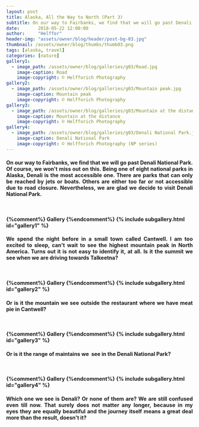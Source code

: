 ```yaml
---
layout: post
title: Alaska, All the Way to North (Part 3)
subtitle: On our way to Fairbanks, we find that we will go past Denali National Park. Of course, we won't miss out on this. Being one of eight national parks in Alaska, Denali is the most accessible one. There are parks that can only be reached by jets or boats. Others are either too far or not accessible due...
date:       2018-05-22 12:00:00
author:     "Helffor"
header-img: "assets/owner/blog/header/post-bg-03.jpg"
thumbnail: /assets/owner/blog/thumbs/thumb03.png
tags: [alaska, travel]
categories: [nature]
gallery1: 
  - image_path: /assets/owner/blog/galleries/g03/Road.jpg
    image-caption: Road
    image-copyright: © Helfforich Photography
gallery2: 
  - image_path: /assets/owner/blog/galleries/g03/Mountain peak.jpg
    image-caption: Mountain peak
    image-copyright: © Helfforich Photography
gallery3: 
  - image_path: /assets/owner/blog/galleries/g03/Mountain at the distance.jpg
    image-caption: Mountain at the distance
    image-copyright: © Helfforich Photography
gallery4: 
  - image_path: /assets/owner/blog/galleries/g03/Denali National Park.jpg
    image-caption: Denali National Park
    image-copyright: © Helfforich Photography (NP series)
---
```



<h4><p style='text-align: justify;'>
On our way to Fairbanks, we find that we will go past Denali National Park. Of course, we won't miss out on this. Being one of eight national parks in Alaska, Denali is the most accessible one. There are parks that can only be reached by jets or boats. Others are either too far or not accessible due to road closure. Nevertheless, we are glad we decide to visit Denali National Park.
</p><h4>
<br>

{%comment%} Gallery {%endcomment%}
{% include subgallery.html id="gallery1" %}


<h4><p style='text-align: justify;'>
We spend the night before in a small town called Cantwell. I am too excited to sleep, can't wait to see the highest mountain peak in North America. Turns out it is not easy to identify it, at all. Is it the summit we see when we are driving towards Talkeetna?
</p><h4>
<br>

{%comment%} Gallery {%endcomment%}
{% include subgallery.html id="gallery2" %}


<h4><p style='text-align: justify;'>
Or is it the mountain we see outside the restaurant where we have meat pie in Cantwell? 
</p><h4>
<br>

{%comment%} Gallery {%endcomment%}
{% include subgallery.html id="gallery3" %}


<h4><p style='text-align: justify;'>
Or is it the range of maintains we  see in the Denali National Park?
</p><h4>
<br>

{%comment%} Gallery {%endcomment%}
{% include subgallery.html id="gallery4" %}


<h4><p style='text-align: justify;'>
Which one we see is Denali? Or none of them are? We are still confused even till now. That surely does not matter any longer, because in my eyes they are equally beautiful and the journey itself means a great deal more than the result, doesn't it?
</p><h4>


